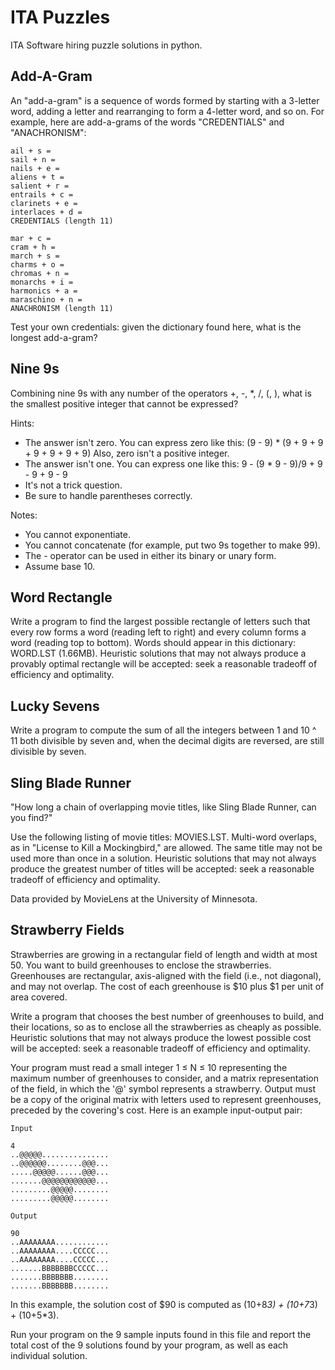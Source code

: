 ITA Puzzles
===

ITA Software hiring puzzle solutions in python.

Add-A-Gram
---
An "add-a-gram" is a sequence of words formed by starting with a 3-letter word, adding a letter and rearranging to form a 4-letter word, and so on. For example, here are add-a-grams of the words "CREDENTIALS" and "ANACHRONISM":

    ail + s =
    sail + n =
    nails + e =
    aliens + t =
    salient + r =
    entrails + c =
    clarinets + e =
    interlaces + d =
    CREDENTIALS (length 11)
    
    mar + c =
    cram + h =
    march + s =
    charms + o =
    chromas + n =
    monarchs + i =
    harmonics + a =
    maraschino + n =
    ANACHRONISM (length 11)

Test your own credentials: given the dictionary found here, what is the longest add-a-gram?


Nine 9s
---
Combining nine 9s with any number of the operators +, -, *, /, (, ), what is the smallest positive integer that cannot be expressed?

Hints:

* The answer isn't zero. You can express zero like this:
      (9 - 9) * (9 + 9 + 9 + 9 + 9 + 9 + 9)
    Also, zero isn't a positive integer.
* The answer isn't one. You can express one like this:
       9 - (9 * 9 - 9)/9 + 9 - 9 + 9 - 9
* It's not a trick question.
* Be sure to handle parentheses correctly.

Notes:
* You cannot exponentiate.
* You cannot concatenate (for example, put two 9s together to make 99).
* The - operator can be used in either its binary or unary form.
* Assume base 10.


Word Rectangle
---
Write a program to find the largest possible rectangle of letters such that every row forms a word (reading left to right) and every column forms a word (reading top to bottom). Words should appear in this dictionary: WORD.LST (1.66MB). Heuristic solutions that may not always produce a provably optimal rectangle will be accepted: seek a reasonable tradeoff of efficiency and optimality. 

Lucky Sevens
---

Write a program to compute the sum of all the integers between 1 and 10 ^ 11 both divisible by seven and, when the decimal digits are reversed, are still divisible by seven.

Sling Blade Runner
---

"How long a chain of overlapping movie titles, like Sling Blade Runner, can you find?"

Use the following listing of movie titles: MOVIES.LST. Multi-word overlaps, as in "License to Kill a Mockingbird," are allowed. The same title may not be used more than once in a solution. Heuristic solutions that may not always produce the greatest number of titles will be accepted: seek a reasonable tradeoff of efficiency and optimality.
 
Data provided by MovieLens at the University of Minnesota.

Strawberry Fields
---

Strawberries are growing in a rectangular field of length and width at most 50. You want to build greenhouses to enclose the strawberries. Greenhouses are rectangular, axis-aligned with the field (i.e., not diagonal), and may not overlap. The cost of each greenhouse is $10 plus $1 per unit of area covered.

Write a program that chooses the best number of greenhouses to build, and their locations, so as to enclose all the strawberries as cheaply as possible. Heuristic solutions that may not always produce the lowest possible cost will be accepted: seek a reasonable tradeoff of efficiency and optimality.

Your program must read a small integer 1 ≤ N ≤ 10 representing the maximum number of greenhouses to consider, and a matrix representation of the field, in which the '@' symbol represents a strawberry. Output must be a copy of the original matrix with letters used to represent greenhouses, preceded by the covering's cost. Here is an example input-output pair:

    Input	 	

    4
    ..@@@@@...............
    ..@@@@@@........@@@...
    .....@@@@@......@@@...
    .......@@@@@@@@@@@@...
    .........@@@@@........
    .........@@@@@........

    Output

    90
    ..AAAAAAAA............
    ..AAAAAAAA....CCCCC...
    ..AAAAAAAA....CCCCC...
    .......BBBBBBBCCCCC...
    .......BBBBBBB........
    .......BBBBBBB........

In this example, the solution cost of $90 is computed as (10+8*3) + (10+7*3) + (10+5*3).
 
Run your program on the 9 sample inputs found in this file and report the total cost of the 9 solutions found by your program, as well as each individual solution.
